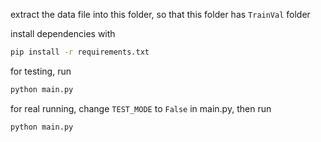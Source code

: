 extract the data file into this folder, so that this folder has `TrainVal` folder

install dependencies with 
```bash
pip install -r requirements.txt
```

for testing, run 

```bash
python main.py
```

for real running, change `TEST_MODE` to `False` in main.py, then run

```bash
python main.py
```